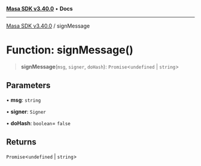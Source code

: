 [**Masa SDK v3.40.0**](../README.md) • **Docs**

***

[Masa SDK v3.40.0](../globals.md) / signMessage

# Function: signMessage()

> **signMessage**(`msg`, `signer`, `doHash`): `Promise`\<`undefined` \| `string`\>

## Parameters

• **msg**: `string`

• **signer**: `Signer`

• **doHash**: `boolean`= `false`

## Returns

`Promise`\<`undefined` \| `string`\>
